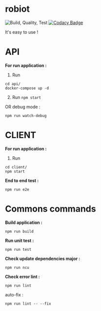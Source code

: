 # robiot
![Build, Quality, Test](https://github.com/Ca-Cybersecurity-Robiot/robiot/workflows/Build,%20Quality,%20Test/badge.svg)
[![Codacy Badge](https://api.codacy.com/project/badge/Grade/e7d04395ccee48d5bcf0ed850cfc1078)](https://app.codacy.com/gh/Ca-Cybersecurity-Robiot/robiot?utm_source=github.com&utm_medium=referral&utm_content=Ca-Cybersecurity-Robiot/robiot&utm_campaign=Badge_Grade_Settings)


It's easy to use !

# API
**For run application :**
1. Run 
```
cd api/
docker-compose up -d
````
2. Run 
``
npm start
``

OR debug mode :

``
npm run watch-debug
``

# CLIENT
**For run application :**
1. Run 
```
cd client/
npm start
````

**End to end test :** 

``
npm run e2e
``

# Commons commands

**Build application :**

``
npm run build
``

**Run unit test :**

``
npm run test
``

**Check update dependencies major :**

``
npm run ncu
``

**Check error lint :**

``
npm run lint
``

auto-fix : 

``
npm run lint -- --fix
``

